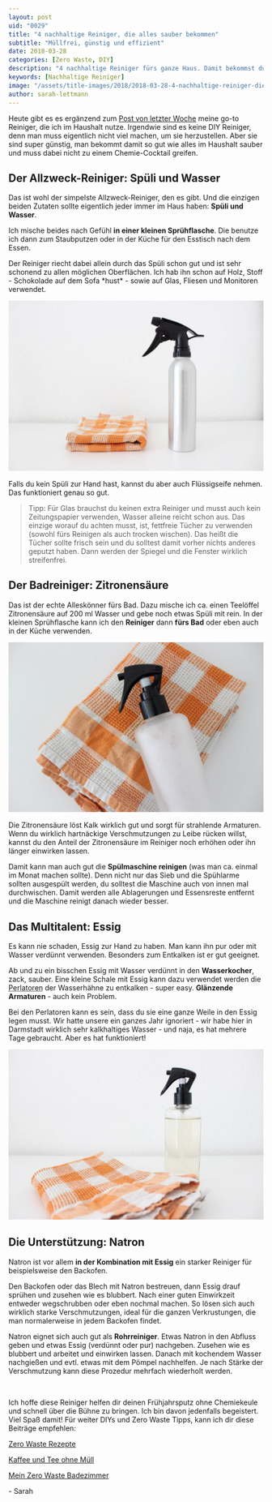 ```yaml
---
layout: post
uid: "0029"
title: "4 nachhaltige Reiniger, die alles sauber bekommen"
subtitle: "Müllfrei, günstig und effizient"
date: 2018-03-28
categories: [Zero Waste, DIY]
description: "4 nachhaltige Reiniger fürs ganze Haus. Damit bekommst du wirklich alles sauber und sie sind dabei auch noch sehr einfach herzustellen."
keywords: [Nachhaltige Reiniger]
image: "/assets/title-images/2018/2018-03-28-4-nachhaltige-reiniger-die-alles-sauber-bekommen.jpg"
author: sarah-lettmann
---
```

Heute gibt es es ergänzend zum [Post von letzter Woche](/blog/fruehjahrsputz-ausmisten-und-aufraeumen-fuer-den-fruehling) meine go-to Reiniger, die ich im Haushalt nutze. Irgendwie sind es keine DIY Reiniger, denn man muss eigentlich nicht viel machen, um sie herzustellen. Aber sie sind super günstig, man bekommt damit so gut wie alles im Haushalt sauber und muss dabei nicht zu einem Chemie-Cocktail greifen.

## Der Allzweck-Reiniger: Spüli und Wasser
Das ist wohl der simpelste Allzweck-Reiniger, den es gibt. Und die einzigen beiden Zutaten sollte eigentlich jeder immer im Haus haben: **Spüli und Wasser**.

Ich mische beides nach Gefühl **in einer kleinen Sprühflasche**. Die benutze ich dann zum Staubputzen oder in der Küche für den Esstisch nach dem Essen.

Der Reiniger riecht dabei allein durch das Spüli schon gut und ist sehr schonend zu allen möglichen Oberflächen. Ich hab ihn schon auf Holz, Stoff - Schokolade auf dem Sofa \*hust\* - sowie auf Glas, Fliesen und Monitoren verwendet.

![Allzweckreiniger](/assets/inpost-images/2018/2018-03-28-allzweireiniger.jpg "© {{ site.title }}")

Falls du kein Spüli zur Hand hast, kannst du aber auch Flüssigseife nehmen. Das funktioniert genau so gut.

> Tipp: Für Glas brauchst du keinen extra Reiniger und musst auch kein Zeitungspapier verwenden, Wasser alleine reicht schon aus. Das einzige worauf du achten musst, ist, fettfreie Tücher zu verwenden (sowohl fürs Reinigen als auch trocken wischen). Das heißt die Tücher sollte frisch sein und du solltest damit vorher nichts anderes geputzt haben. Dann werden der Spiegel und die Fenster wirklich streifenfrei.

## Der Badreiniger: Zitronensäure
Das ist der echte Alleskönner fürs Bad. Dazu mische ich ca. einen Teelöffel Zitronensäure auf 200 ml Wasser und gebe noch etwas Spüli mit rein. In der kleinen Sprühflasche kann ich den **Reiniger** dann **fürs Bad** oder eben auch in der Küche verwenden.

![Badreiniger mit Zitronensäure](/assets/inpost-images/2018/2018-03-28-badreiniger.jpg "© {{ site.title }}")

Die Zitronensäure löst Kalk wirklich gut und sorgt für strahlende Armaturen. Wenn du wirklich hartnäckige Verschmutzungen zu Leibe rücken willst, kannst du den Anteil der Zitronensäure im Reiniger noch erhöhen oder ihn länger einwirken lassen.

Damit kann man auch gut die **Spülmaschine reinigen** (was man ca. einmal im Monat machen sollte). Denn nicht nur das Sieb und die Spühlarme sollten ausgespült werden, du solltest die Maschine auch von innen mal durchwischen. Damit werden alle Ablagerungen und Essensreste entfernt und die Maschine reinigt danach wieder besser.

## Das Multitalent: Essig
Es kann nie schaden, Essig zur Hand zu haben. Man kann ihn pur oder mit Wasser verdünnt verwenden. Besonders zum Entkalken ist er gut geeignet.

Ab und zu ein bisschen Essig mit Wasser verdünnt in den **Wasserkocher**, zack, sauber. Eine kleine Schale mit Essig kann dazu verwendet werden die <abbr title="Siebe, die unter den Wasserhahn geschraubt sind">Perlatoren</abbr> der Wasserhähne zu entkalken - super easy. **Glänzende Armaturen** - auch kein Problem.

Bei den Perlatoren kann es sein, dass du sie eine ganze Weile in den Essig legen musst. Wir hatte unsere ein ganzes Jahr ignoriert - wir habe hier in Darmstadt wirklich sehr kalkhaltiges Wasser - und naja, es hat mehrere Tage gebraucht. Aber es hat funktioniert!

![Essig](/assets/inpost-images/2018/2018-03-28-essig.jpg "© {{ site.title }}")

## Die Unterstützung: Natron
Natron ist vor allem **in der Kombination mit Essig** ein starker Reiniger für beispielsweise den Backofen.

Den Backofen oder das Blech mit Natron bestreuen, dann Essig drauf sprühen und zusehen wie es blubbert. Nach einer guten Einwirkzeit entweder wegschrubben oder eben nochmal machen. So lösen sich auch wirklich starke Verschmutzungen, ideal für die ganzen Verkrustungen, die man normalerweise in jedem Backofen findet.

Natron eignet sich auch gut als **Rohrreiniger**. Etwas Natron in den Abfluss geben und etwas Essig (verdünnt oder pur) nachgeben. Zusehen wie es blubbert und arbeitet und einwirken lassen. Danach mit kochendem Wasser nachgießen und evtl. etwas mit dem Pömpel nachhelfen. Je nach Stärke der Verschmutzung kann diese Prozedur mehrfach wiederholt werden.

&nbsp;

Ich hoffe diese Reiniger helfen dir deinen Frühjahrsputz ohne Chemiekeule und schnell über die Bühne zu bringen. Ich bin davon jedenfalls begeistert. Viel Spaß damit! Für weiter DIYs und Zero Waste Tipps, kann ich dir diese Beiträge empfehlen:

[Zero Waste Rezepte](/blog/zero_waste_rezepte)

[Kaffee und Tee ohne Müll](/blog/zero-waste-kaffee-und-tee-ohne-muell)

[Mein Zero Waste Badezimmer](/blog/mein-zero-waste-badezimmer)

\- Sarah
